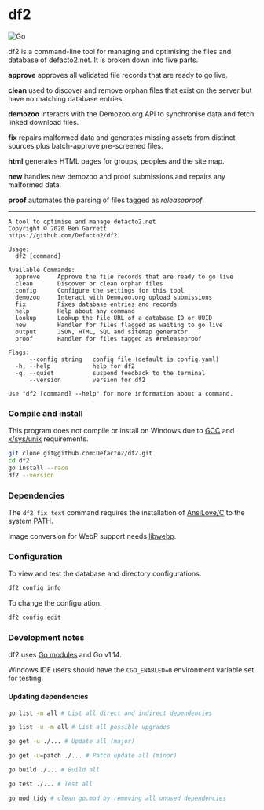 # df2

![Go](https://github.com/Defacto2/df2/workflows/Go/badge.svg)

df2 is a command-line tool for managing and optimising the files and database of defacto2.net. It is broken down into five parts.

**approve** approves all validated file records that are ready to go live.

**clean** used to discover and remove orphan files that exist on the server but have no matching database entries.

**demozoo** interacts with the Demozoo.org API to synchronise data and fetch linked download files.

**fix** repairs malformed data and generates missing assets from distinct sources plus batch-approve pre-screened files.

**html** generates HTML pages for groups, peoples and the site map.

**new** handles new demozoo and proof submissions and repairs any malformed data.

**proof** automates the parsing of files tagged as _releaseproof_.

---

```
A tool to optimise and manage defacto2.net
Copyright © 2020 Ben Garrett
https://github.com/Defacto2/df2

Usage:
  df2 [command]

Available Commands:
  approve     Approve the file records that are ready to go live
  clean       Discover or clean orphan files
  config      Configure the settings for this tool
  demozoo     Interact with Demozoo.org upload submissions
  fix         Fixes database entries and records
  help        Help about any command
  lookup      Lookup the file URL of a database ID or UUID
  new         Handler for files flagged as waiting to go live
  output      JSON, HTML, SQL and sitemap generator
  proof       Handler for files tagged as #releaseproof

Flags:
      --config string   config file (default is config.yaml)
  -h, --help            help for df2
  -q, --quiet           suspend feedback to the terminal
      --version         version for df2

Use "df2 [command] --help" for more information about a command.
```

### Compile and install

This program does not compile or install on Windows due to [GCC](https://gcc.gnu.org/) and [x/sys/unix](https://pkg.go.dev/golang.org/x/sys/unix?tab=doc) requirements.

```bash
git clone git@github.com:Defacto2/df2.git
cd df2
go install --race
df2 --version
```

### Dependencies

The `df2 fix text` command requires the installation of [AnsiLove/C](https://github.com/ansilove/ansilove) to the system PATH.

Image conversion for WebP support needs [libwebp](https://storage.googleapis.com/downloads.webmproject.org/releases/webp/index.html).

### Configuration

To view and test the database and directory configurations.

```bash
df2 config info
```

To change the configuration.

```bash
df2 config edit
```

### Development notes

df2 uses [Go modules](https://github.com/golang/go/wiki/Modules) and Go v1.14.

Windows IDE users should have the `CGO_ENABLED=0` environment variable set for testing.

#### Updating dependencies

```bash
go list -m all # List all direct and indirect dependencies

go list -u -m all # List all possible upgrades

go get -u ./... # Update all (major)

go get -u=patch ./... # Patch update all (minor)

go build ./... # Build all

go test ./... # Test all

go mod tidy # clean go.mod by removing all unused dependencies
```
